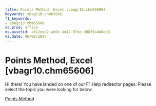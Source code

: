 ```yaml
---
title: Points Method, Excel [vbagr10.chm65606]
keywords: vbagr10.chm65606
f1_keywords:
- vbagr10.chm65606
ms.prod: office
ms.assetid: a812eed2-ad0e-4e42-97ee-d08f9a4b6ce3
ms.date: 06/08/2017
---
```



# Points Method, Excel [vbagr10.chm65606]

Hi there! You have landed on one of our F1 Help redirector pages. Please select the topic you were looking for below.

[Points Method](http://msdn.microsoft.com/library/d5ec1f3d-a530-d967-4809-850dae59e5be%28Office.15%29.aspx)

